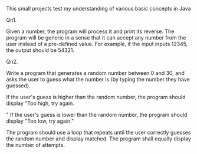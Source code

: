 
This small projects test my understanding of various basic concepts in Java

Qn1.

Given a number, the program will process it and print its reverse. The program will be generic in a sense that it can accept any number from the user instead of a pre-defined value. For example, if the input inputs 12345, the output should be 54321.

Qn2.

Write a program that generates a random number between 0 and 30, and asks the user to guess what the number is (by typing the number they have guessed).

If the user's guess is higher than the random number, the program should display "Too high, try again.

" If the user's guess is lower than the random number, the program should display "Too low, try again."

The program should use a loop that repeats until the user correctly guesses the random number and display matched. The program shall equally display the number of attempts.




